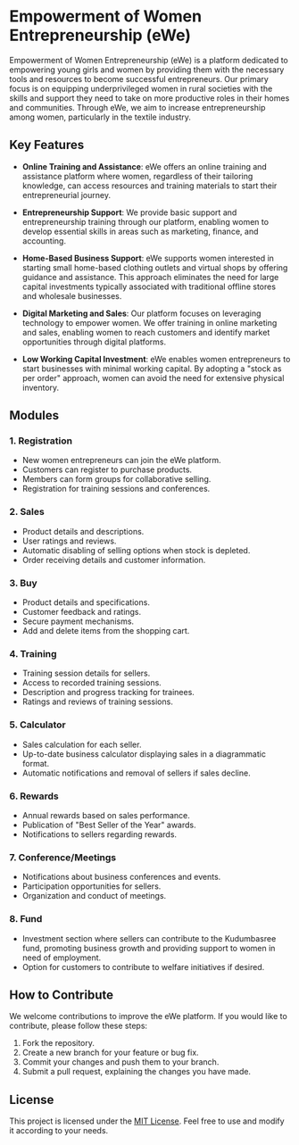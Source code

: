# Empowerment of Women Entrepreneurship (eWe)


Empowerment of Women Entrepreneurship (eWe) is a platform dedicated to empowering young girls and women by providing them with the necessary tools and resources to become successful entrepreneurs. Our primary focus is on equipping underprivileged women in rural societies with the skills and support they need to take on more productive roles in their homes and communities. Through eWe, we aim to increase entrepreneurship among women, particularly in the textile industry.

## Key Features

- **Online Training and Assistance**: eWe offers an online training and assistance platform where women, regardless of their tailoring knowledge, can access resources and training materials to start their entrepreneurial journey.

- **Entrepreneurship Support**: We provide basic support and entrepreneurship training through our platform, enabling women to develop essential skills in areas such as marketing, finance, and accounting.

- **Home-Based Business Support**: eWe supports women interested in starting small home-based clothing outlets and virtual shops by offering guidance and assistance. This approach eliminates the need for large capital investments typically associated with traditional offline stores and wholesale businesses.

- **Digital Marketing and Sales**: Our platform focuses on leveraging technology to empower women. We offer training in online marketing and sales, enabling women to reach customers and identify market opportunities through digital platforms.

- **Low Working Capital Investment**: eWe enables women entrepreneurs to start businesses with minimal working capital. By adopting a "stock as per order" approach, women can avoid the need for extensive physical inventory.

## Modules

### 1. Registration

- New women entrepreneurs can join the eWe platform.
- Customers can register to purchase products.
- Members can form groups for collaborative selling.
- Registration for training sessions and conferences.

### 2. Sales

- Product details and descriptions.
- User ratings and reviews.
- Automatic disabling of selling options when stock is depleted.
- Order receiving details and customer information.

### 3. Buy

- Product details and specifications.
- Customer feedback and ratings.
- Secure payment mechanisms.
- Add and delete items from the shopping cart.

### 4. Training

- Training session details for sellers.
- Access to recorded training sessions.
- Description and progress tracking for trainees.
- Ratings and reviews of training sessions.

### 5. Calculator

- Sales calculation for each seller.
- Up-to-date business calculator displaying sales in a diagrammatic format.
- Automatic notifications and removal of sellers if sales decline.

### 6. Rewards

- Annual rewards based on sales performance.
- Publication of "Best Seller of the Year" awards.
- Notifications to sellers regarding rewards.

### 7. Conference/Meetings

- Notifications about business conferences and events.
- Participation opportunities for sellers.
- Organization and conduct of meetings.

### 8. Fund

- Investment section where sellers can contribute to the Kudumbasree fund, promoting business growth and providing support to women in need of employment.
- Option for customers to contribute to welfare initiatives if desired.

## How to Contribute

We welcome contributions to improve the eWe platform. If you would like to contribute, please follow these steps:

1. Fork the repository.
2. Create a new branch for your feature or bug fix.
3. Commit your changes and push them to your branch.
4. Submit a pull request, explaining the changes you have made.

## License

This project is licensed under the [MIT License](LICENSE). Feel free to use and modify it according to your needs.
